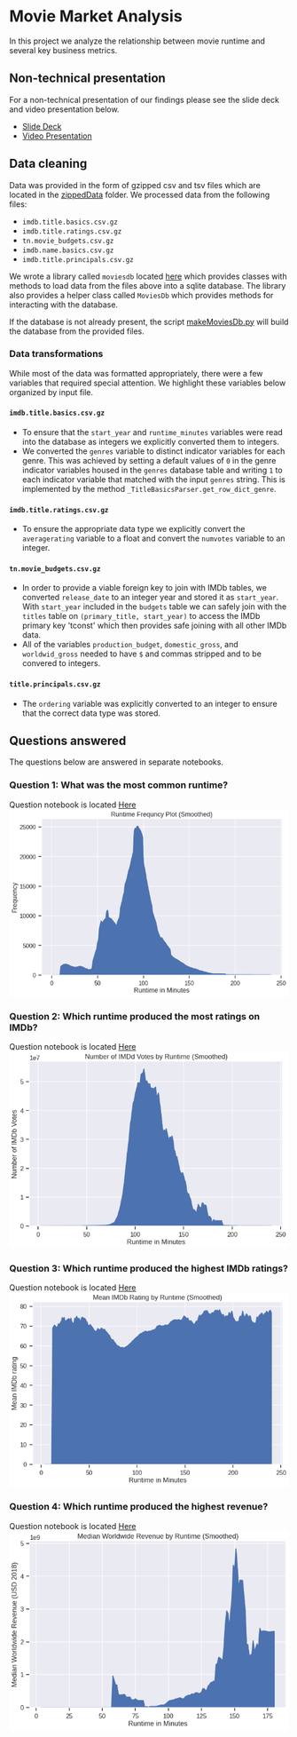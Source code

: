 # Movie Market Analysis

In this project we analyze the relationship between movie runtime and several
key business metrics.

## Non-technical presentation
For a non-technical presentation of our findings please see the slide deck and video presentation below.
* <a href='./presentation/presentation.pdf'>Slide Deck</a>
* <a href='https://youtu.be/ND-BXQqCP7c'>Video Presentation</a>

## Data cleaning
Data was provided in the form of gzipped csv and tsv files which are located in the <a href='./zippedData'>zippedData</a> folder. We processed data from the following files:
* `imdb.title.basics.csv.gz`
* `imdb.title.ratings.csv.gz`
* `tn.movie_budgets.csv.gz`
* `imdb.name.basics.csv.gz`
* `imdb.title.principals.csv.gz`

We wrote a library called `moviesdb` located <a href = './notebooks/moviesdb/moviesdb.py'>here</a> which provides classes  with methods to load data from the files above into a sqlite database. The library also provides a helper class called `MoviesDb` which provides methods for interacting with the database. 

If the database is not already present, the script <a href='./notebooks/makeMoviesDb.py'>makeMoviesDb.py</a> will build the database from the provided files.

### Data transformations
While most of the data was formatted appropriately, there were a few variables that required special attention. We highlight these variables below organized by input file.

#### `imdb.title.basics.csv.gz`
* To ensure that the `start_year` and `runtime_minutes` variables were read into the database as integers we explicitly converted them to integers.
* We converted the `genres` variable to distinct indicator variables for each genre. This was achieved by setting a default values of `0` in the genre indicator variables housed in the `genres` database table and writing `1` to each indicator variable that matched with the input `genres` string. This is implemented by the method `_TitleBasicsParser.get_row_dict_genre`.

#### `imdb.title.ratings.csv.gz`
* To ensure the appropriate data type we explicitly convert the `averagerating` variable to a float and convert the `numvotes` variable to an integer. 

####  `tn.movie_budgets.csv.gz`
* In order to provide a viable foreign key to join with IMDb tables, we converted `release_date` to an integer year and stored it as `start_year`. With `start_year` included in the `budgets` table we can safely join with the `titles` table on `(primary_title, start_year)` to access the IMDb primary key 'tconst' which then provides safe joining with all other IMDb data.
* All of the variables `production_budget`, `domestic_gross`, and `worldwid_gross` needed to have `$` and commas stripped and to be convered to integers.

#### `title.principals.csv.gz`
* The `ordering` variable was explicitly converted to an integer to ensure that the correct data type was stored.

## Questions answered
The questions below are answered in separate notebooks.

### Question 1: What was the most common runtime?
Question notebook is located <a href='./notebooks/Question1.ipynb'>Here</a>
<img src='./images/runtime_frequency_plot.png'>

### Question 2: Which runtime produced the most ratings on IMDb?
Question notebook is located <a href='./notebooks/Question2.ipynb'>Here</a>
<img src='./images/votes_by_runtime.png'>

### Question 3: Which runtime produced the highest IMDb ratings?
Question notebook is located <a href='./notebooks/Question3.ipynb'>Here</a>
<img src='./images/rating_by_runtime.png'>

### Question 4: Which runtime produced the highest revenue?
Question notebook is located <a href='./notebooks/Question4.ipynb'>Here</a>
<img src='./images/revenue_by_runtime.png'>


